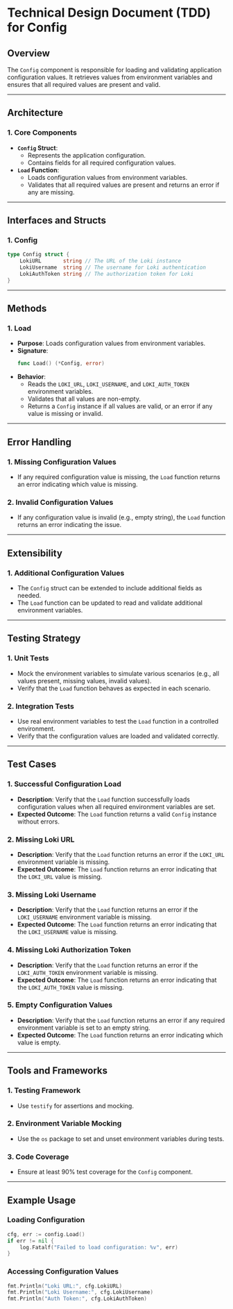 # Technical Design Document (TDD) for Config

## Overview

The `Config` component is responsible for loading and validating application configuration values. It retrieves values from environment variables and ensures that all required values are present and valid.

---

## Architecture

### 1. **Core Components**

- **`Config` Struct**:
  - Represents the application configuration.
  - Contains fields for all required configuration values.
- **`Load` Function**:
  - Loads configuration values from environment variables.
  - Validates that all required values are present and returns an error if any are missing.

---

## Interfaces and Structs

### 1. **Config**

```go
type Config struct {
    LokiURL       string // The URL of the Loki instance
    LokiUsername  string // The username for Loki authentication
    LokiAuthToken string // The authorization token for Loki
}
```

---

## Methods

### 1. **Load**

- **Purpose**: Loads configuration values from environment variables.
- **Signature**:
  ```go
  func Load() (*Config, error)
  ```
- **Behavior**:
  - Reads the `LOKI_URL`, `LOKI_USERNAME`, and `LOKI_AUTH_TOKEN` environment variables.
  - Validates that all values are non-empty.
  - Returns a `Config` instance if all values are valid, or an error if any value is missing or invalid.

---

## Error Handling

### 1. **Missing Configuration Values**

- If any required configuration value is missing, the `Load` function returns an error indicating which value is missing.

### 2. **Invalid Configuration Values**

- If any configuration value is invalid (e.g., empty string), the `Load` function returns an error indicating the issue.

---

## Extensibility

### 1. **Additional Configuration Values**

- The `Config` struct can be extended to include additional fields as needed.
- The `Load` function can be updated to read and validate additional environment variables.

---

## Testing Strategy

### 1. **Unit Tests**

- Mock the environment variables to simulate various scenarios (e.g., all values present, missing values, invalid values).
- Verify that the `Load` function behaves as expected in each scenario.

### 2. **Integration Tests**

- Use real environment variables to test the `Load` function in a controlled environment.
- Verify that the configuration values are loaded and validated correctly.

---

## Test Cases

### 1. Successful Configuration Load

- **Description**: Verify that the `Load` function successfully loads configuration values when all required environment variables are set.
- **Expected Outcome**: The `Load` function returns a valid `Config` instance without errors.

### 2. Missing Loki URL

- **Description**: Verify that the `Load` function returns an error if the `LOKI_URL` environment variable is missing.
- **Expected Outcome**: The `Load` function returns an error indicating that the `LOKI_URL` value is missing.

### 3. Missing Loki Username

- **Description**: Verify that the `Load` function returns an error if the `LOKI_USERNAME` environment variable is missing.
- **Expected Outcome**: The `Load` function returns an error indicating that the `LOKI_USERNAME` value is missing.

### 4. Missing Loki Authorization Token

- **Description**: Verify that the `Load` function returns an error if the `LOKI_AUTH_TOKEN` environment variable is missing.
- **Expected Outcome**: The `Load` function returns an error indicating that the `LOKI_AUTH_TOKEN` value is missing.

### 5. Empty Configuration Values

- **Description**: Verify that the `Load` function returns an error if any required environment variable is set to an empty string.
- **Expected Outcome**: The `Load` function returns an error indicating which value is empty.

---

## Tools and Frameworks

### 1. **Testing Framework**

- Use `testify` for assertions and mocking.

### 2. **Environment Variable Mocking**

- Use the `os` package to set and unset environment variables during tests.

### 3. **Code Coverage**

- Ensure at least 90% test coverage for the `Config` component.

---

## Example Usage

### Loading Configuration

```go
cfg, err := config.Load()
if err != nil {
    log.Fatalf("Failed to load configuration: %v", err)
}
```

### Accessing Configuration Values

```go
fmt.Println("Loki URL:", cfg.LokiURL)
fmt.Println("Loki Username:", cfg.LokiUsername)
fmt.Println("Auth Token:", cfg.LokiAuthToken)
```
